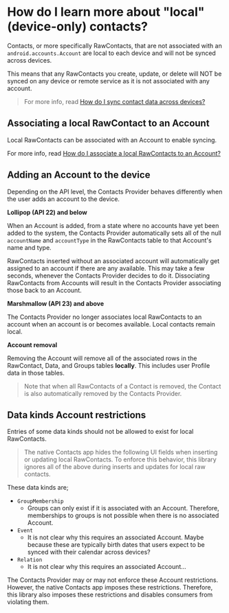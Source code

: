 # How do I learn more about "local" (device-only) contacts?

Contacts, or more specifically RawContacts, that are not associated with an
`android.accounts.Account` are local to each device and will not be synced across devices.

This means that any RawContacts you create, update, or delete will NOT be synced on any device or
remote service as it is not associated with any account.

> For more info, read [How do I sync contact data across devices?](/howto/howto-sync-contact-data.md)

## Associating a local RawContact to an Account

Local RawContacts can be associated with an Account to enable syncing.

For more info, read [How do I associate a local RawContacts to an Account?](/howto/howto-associate-device-local-raw-contacts-to-an-account.md)

## Adding an Account to the device

Depending on the API level, the Contacts Provider behaves differently when the user adds an account
to the device.

**Lollipop (API 22) and below**

When an Account is added, from a state where no accounts have yet been added to the system, the
Contacts Provider automatically sets all of the null `accountName` and `accountType` in the
RawContacts table to that Account's name and type.

RawContacts inserted without an associated account will automatically get assigned to an account if
there are any available. This may take a few seconds, whenever the Contacts Provider decides to do
it. Dissociating RawContacts from Accounts will result in the Contacts Provider associating those
back to an Account.

**Marshmallow (API 23) and above**

The Contacts Provider no longer associates local RawContacts to an account when an account is or
becomes available. Local contacts remain local.

**Account removal**

Removing the Account will remove all of the associated rows in the RawContact, Data, and Groups 
tables **locally**. This includes user Profile data in those tables.

> Note that when all RawContacts of a Contact is removed, the Contact is also automatically removed
> by the Contacts Provider.

## Data kinds Account restrictions

Entries of some data kinds should not be allowed to exist for local RawContacts.

> The native Contacts app hides the following UI fields when inserting or updating local 
> RawContacts. To enforce this behavior, this library ignores all of the above during inserts and 
> updates for local raw contacts.

These data kinds are;

- `GroupMembership`
    - Groups can only exist if it is associated with an Account. Therefore, memberships to groups is
      not possible when there is no associated Account.
- `Event`
    - It is not clear why this requires an associated Account. Maybe because these are typically
      birth dates that users expect to be synced with their calendar across devices?
- `Relation`
    - It is not clear why this requires an associated Account...

The Contacts Provider may or may not enforce these Account restrictions. However, the native
Contacts app imposes these restrictions. Therefore, this library also imposes these restrictions and
disables consumers from violating them.
